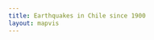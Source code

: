 ```yaml
---
title: Earthquakes in Chile since 1900
layout: mapvis
---
```


<script src="{{ site.baseurl }}/js/d3.v2.min.js"></script>
<script type="text/javascript">

  var mapconf = {
      extent: [
	      {lat: -10.00, lon: -45.00},
        {lat: -60.00, lon: -75.00}
  	  ],
      zoom: 4,
      mapid: "pnavarrc.earthquakemap"
  	},
    visconf = {
      duration: 2 * 60 * 1000,
   	  radExp: 5,
   	  radExtent: [20, 300],
   	  durationEntent: [300, 1000],
   	  infoBox: {
   	  	width:  200,
   	  	height: 100,
   	  	margin: 40
   	  },
   	  txtInfo: {
   	  	margin: {
          top: 80,
          left: 0
        },
   	  	fontsize: 50
   	  },
   	  colorExtent: [
   	  	d3.rgb('#fce94f'),
   	  	d3.rgb('#cc0001')
   	  ]
   	};

  // Visualization setup
  var visDiv = d3.select('#d3l'),
   	  visSvg = visDiv.append('svg')
   	  visGrp = visSvg.append('g'),
   	  grpYear = visSvg.append('g'),
   	  infoBox = grpYear.append('rect'),
   	  txtYear = grpYear.append('text');

  // D3 Visualization Layer
  function D3Layer() {

    var layer = {},
   	  	bounds,
   	  	feature,
   	  	collection,
   	  	firstDraw = true,
        magExtent,
        dayExtent,
        eqRadius,
        eqDelay,
        eqDuration,
        eqColor;

   	layer.parent = visDiv.node();

   	layer.project = function(coord) {
   	  var svgPoint = layer.map.locationPoint({ lat: coord[1], lon: coord[0] });
   	  return [svgPoint.x, svgPoint.y];
   	};

   	layer.draw = function() {

   	  if (firstDraw) {

   	  	var mapDim = layer.map.dimensions,
		    btnPlay = d3.select('#btnPlay')
   	  		  .on('click', layer.drawPoints);

   	  	visSvg.attr('width',  mapDim.x)
   	  	      .attr('height', mapDim.y);

   	  	var infoPos = {
			    x: mapDim.x - visconf.infoBox.width - visconf.infoBox.margin,
   	  	  y: mapDim.y - visconf.infoBox.height - visconf.infoBox.margin
   	  	};

		    grpYear.attr("transform", "translate(" + infoPos.x + "," + infoPos.y + ")");

		    infoBox.attr('id', 'infobox')
   	  	    .attr('x', 0)
   	  		  .attr('y', 0)
   	  		  .attr('width',  visconf.infoBox.width)
   	  		  .attr('height', visconf.infoBox.height);

   	  	txtYear.attr('id', 'txtyear')
   	  	  .attr('x', visconf.txtInfo.margin.left)
   	  	  .attr('y', visconf.txtInfo.margin.top)
   	  	  .text('1900');

   	  	firstDraw = false;
   	  }

   	};

	layer.drawPoints = function() {

   	path = d3.geo.path()
      .projection(layer.project)
      .pointRadius(0);

    feature.attr("d", path);

   	path = d3.geo.path()
      .projection(layer.project)
      .pointRadius(function(item) {
      	return eqRadius(item.properties.magnitude);
      });

    feature.transition()
      .delay(function(item) {
        return eqDelay(item.properties.day);
      })
      .duration(function(item) {
      	return eqDuration(item.properties.magnitude);
      })
      .each('start', function() {
        d3.select(this)
          .attr('fill', function() {
            var mag = this.__data__.properties.magnitude;
            return eqColor(Math.floor(mag));
          })
          .attr('fill-opacity', 0.2);
        txtYear.text(this.__data__.properties.year);
      })
      .each('end', function() {
        d3.select(this).attr("fill-opacity", 0.0);
      })
      .attr('d', path);
   	};

   	layer.data = function(x) {
   	  collection = x,
   	  bounds = d3.geo.bounds(collection),
   	  feature = visGrp.selectAll('path')
   	    .data(collection.features)
   	    .enter()
   	  	.append('path');

      // Compute the data extent
      magExtent = d3.extent(collection.features, function(item) {
          return item.properties.magnitude;
        }),
      dayExtent = d3.extent(collection.features, function(item) {
          return item.properties.day;
        });

      // Compute the delay, color, radius and duration scales
      eqRadius = d3.scale.pow()
        .domain(magExtent)
        .rangeRound(visconf.radExtent)
        .exponent(visconf.radExp),
      eqDelay = d3.scale.linear()
        .domain(dayExtent)
        .rangeRound([10, visconf.duration]),
      eqDuration = d3.scale.linear()
        .domain(magExtent)
        .rangeRound(visconf.durationEntent),
      eqColor = d3.scale.linear()
        .domain(magExtent)
        .range(visconf.colorExtent);

   	  return layer;
   	};

   	layer.extent = function() {
      return new MM.Extent(
        new MM.Location(bounds[0][1], bounds[0][0]),
        new MM.Location(bounds[1][1], bounds[1][0]));
    };

  	return layer;

  };

	function epochDay(datetime) {
	  var MS_DAY = 24 * 60 * 60 * 1000,
          ms_epoch = Date.parse(datetime);
      return (ms_epoch - ms_epoch % MS_DAY) / MS_DAY;
  };

  // Load the data
  d3.json('{{ site.baseurl }}/data/full.json', function(earthquakeData) {

   	// Add additional data to the eartquake events
    var earthquakePoints = earthquakeData.features,
        firstDate = earthquakePoints[0].properties.datetime,
        dayOffset = Math.abs(epochDay(firstDate));

    earthquakePoints.forEach(function(item) {
      var datetime = new Date(item.properties.datetime);
      item.properties['day'] = epochDay(datetime) + dayOffset;
      item.properties['year'] = datetime.getFullYear();
    });

  	// Load and draw the map
  	mapbox.load(mapconf.mapid, function(mbmap) {

      map = mapbox.map("map", mbmap.layer, null, []);
      earthquakeLayer = D3Layer().data(earthquakeData);
    	map.addLayer(earthquakeLayer);

      // Configure the inital state of the map
      map.setExtent(mapconf.extent);
      map.zoom(mapconf.zoom);
      map.ui.zoomer.add();
      map.ui.attribution.add()
        .content('<a href="http://mapbox.com/about/maps">Terms &amp; Feedback</a>');
	  });

  });

</script>